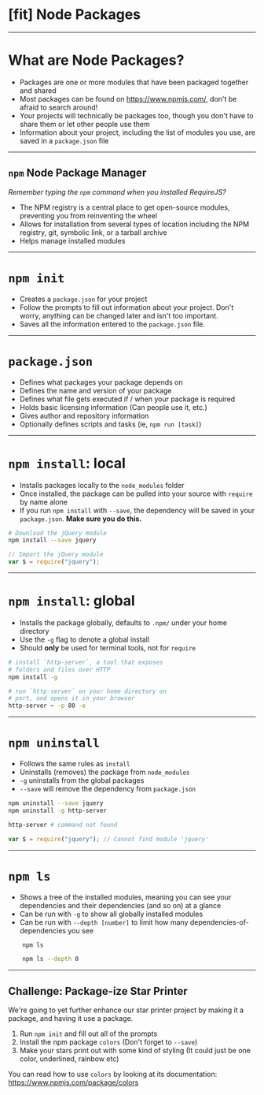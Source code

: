 # [fit] Node Packages

---

# What are Node Packages?

- Packages are one or more modules that have been packaged together and shared
- Most packages can be found on https://www.npmjs.com/, don't be afraid to search around!
- Your projects will technically be packages too, though you don't have to share them or let other people use them
- Information about your project, including the list of modules you use, are saved in a `package.json` file

---

## `npm` Node Package Manager

_Remember typing the `npm` command when you installed RequireJS?_

- The NPM registry is a central place to get open-source modules, preventing you from reinventing the wheel
- Allows for installation from several types of location including the NPM registry, git, symbolic link, or a tarball archive
- Helps manage installed modules

---

# `npm init`

- Creates a `package.json` for your project
- Follow the prompts to fill out information about your project. Don't worry, anything can be changed later and isn't too important.
- Saves all the information entered to the `package.json` file.

---

# `package.json`

- Defines what packages your package depends on
- Defines the name and version of your package
- Defines what file gets executed if / when your package is required
- Holds basic licensing information (Can people use it, etc.)
- Gives author and repository information
- Optionally defines scripts and tasks (ie, `npm run [task]`)

---

# `npm install`: local

- Installs packages locally to the `node_modules` folder
- Once installed, the package can be pulled into your source with `require` by name alone
- If you run `npm install` with `--save`, the dependency will be saved in your `package.json`. **Make sure you do this.**

```bash
# Download the jQuery module
npm install --save jquery
```

```js
// Import the jQuery module
var $ = require("jquery");
```

---

# `npm install`: global

- Installs the package globally, defaults to `.npm/` under your home directory
- Use the `-g` flag to denote a global install
- Should **only** be used for terminal tools, not for `require`

```bash
# install `http-server`, a tool that exposes
# folders and files over HTTP
npm install -g

# run `http-server` on your home directory on
# port, and opens it in your browser
http-server ~ -p 80 -o
```

---

# `npm uninstall`

- Follows the same rules as `install`
- Uninstalls (removes) the package from `node_modules`
- `-g` uninstalls from the global packages
- `--save` will remove the dependency from `package.json`

```bash
npm uninstall --save jquery
npm uninstall -g http-server

http-server # command not found
```
```js
var $ = require("jquery"); // Cannot find module 'jquery'
```

---

# `npm ls`

- Shows a tree of the installed modules, meaning you can see your dependencies and their dependencies (and so on) at a glance
- Can be run with `-g` to show all globally installed modules
- Can be run with `--depth [number]` to limit how many dependencies-of-dependencies you see

```bash
	npm ls

	npm ls --depth 0
```

---

## Challenge: Package-ize Star Printer

We're going to yet further enhance our star printer project by making it a package, and having it use a package.

1. Run `npm init` and fill out all of the prompts
2. Install the npm package `colors` (Don't forget to `--save`)
3. Make your stars print out with some kind of styling (It could just be one color, underlined, rainbow etc)

You can read how to use `colors` by looking at its documentation: https://www.npmjs.com/package/colors
